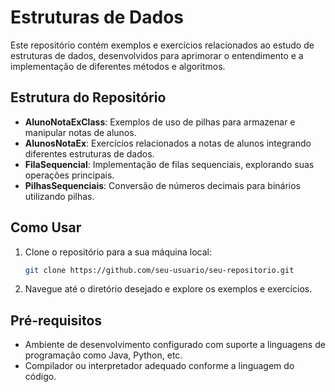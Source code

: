 # Estruturas de Dados

Este repositório contém exemplos e exercícios relacionados ao estudo de estruturas de dados, desenvolvidos para aprimorar o entendimento e a implementação de diferentes métodos e algoritmos.

## Estrutura do Repositório

- **AlunoNotaExClass**: Exemplos de uso de pilhas para armazenar e manipular notas de alunos.
- **AlunosNotaEx**: Exercícios relacionados a notas de alunos integrando diferentes estruturas de dados.
- **FilaSequencial**: Implementação de filas sequenciais, explorando suas operações principais.
- **PilhasSequenciais**: Conversão de números decimais para binários utilizando pilhas.
  
## Como Usar

1. Clone o repositório para a sua máquina local:
   ```bash
   git clone https://github.com/seu-usuario/seu-repositorio.git
   ```

2. Navegue até o diretório desejado e explore os exemplos e exercícios.

## Pré-requisitos

- Ambiente de desenvolvimento configurado com suporte a linguagens de programação como Java, Python, etc.
- Compilador ou interpretador adequado conforme a linguagem do código.
